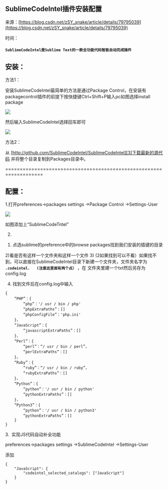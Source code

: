 ## SublimeCodeIntel插件安装配置

来源：[https://blog.csdn.net/zSY_snake/article/details/79795039](https://blog.csdn.net/zSY_snake/article/details/79795039)

时间：

#### **`SublimeCodeIntel是Sublime Text的一款全功能代码智能自动完成插件`**  

## 安装： 

方法1：

安装SublimeCodeIntel最简单的方法是通过Package Control，在安装有packagecontrol插件的前提下按快捷键Ctrl+Shift+P输入pc如图选择install package

![][0]

然后输入SublimeCodeIntel选择回车即可

![][1]


方法2：

从  [http://github.com/SublimeCodeIntel/SublimeCodeIntel][3]下载最新的源代码 并将整个目录复制到Packages目录中。

=================================================================== 

## 配置： 


1.打开preferences->packages settings ->Package Control ->Settings-User

![][2]


如图添加上“SublimeCodeTntel”

2.


1) 点选sublime的preference中的browse packages找到我们安装的插键的目录

2)看是否有这样一个文件夹和这样一个文件 
3) (2如果找到可以不看）如果找不到，可以直接在SublimeCodeIntel目录下新建一个文件夹，文件夹名字为 **`.codeintel.   (注意这里面有两个点）`** ，在 文件夹里建一个txt然后另存为config.log 


4) 找到文件后在config.log中输入

```
{
    “PHP”：{
        “php”：'/ usr / bin / php'
        “phpExtraPaths”：[]
        “phpConfigFile”：'php.ini'
    }，
    “JavaScript”：{
        “javascriptExtraPaths”：[]
    }，
    “Perl”：{
        “perl”：“/ usr / bin / perl”，
        “perlExtraPaths”：[]
    }，
    “Ruby”：{
        “ruby”：“/ usr / bin / ruby​​”，
        “rubyExtraPaths”：[]
    }，
    “Python”：{
        “python”：'/ usr / bin / python'
        “pythonExtraPaths”：[]
    }，
    “Python3”：{
        “python”：'/ usr / bin / python3'
        “pythonExtraPaths”：[]
    }
}
```

3.  实现JS代码自动补全功能

preferences->packages settings ->SublimeCodeIntel ->Settings-User

添加  

```
{
    "JavaScript": {
        "codeintel_selected_catalogs": ["JavaScript"]
    } 
}


```


[3]: http://github.com/SublimeCodeIntel/SublimeCodeIntel
[0]: ../img/20180402210033364.png
[1]: ../img/20180402210443144.png
[2]: ../img/20180402211806407.png